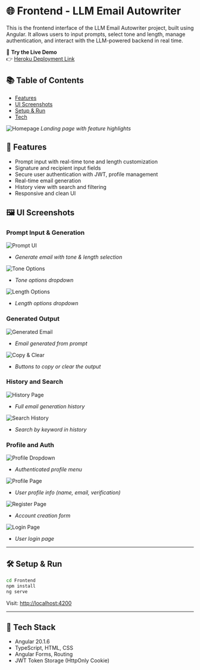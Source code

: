 # 🌐 Frontend - LLM Email Autowriter

This is the frontend interface of the LLM Email Autowriter project, built using Angular. It allows users to input prompts, select tone and length, manage authentication, and interact with the LLM-powered backend in real time.

🧪 **Try the Live Demo**  
👉 [Heroku Deployment Link](https://llm-email-autowriter-demo-e615d6f6162e.herokuapp.com/generate)  

## 📚 Table of Contents
- [Features](#-features)
- [UI Screenshots](#-ui-screenshots)
- [Setup & Run](#-setup--run)
- [Tech](#-tech)

![Homepage](../assets/homepage.jpg)
*Landing page with feature highlights*

## 🧠 Features

- Prompt input with real-time tone and length customization
- Signature and recipient input fields
- Secure user authentication with JWT, profile management
- Real-time email generation
- History view with search and filtering
- Responsive and clean UI

## 🖼️ UI Screenshots

### Prompt Input & Generation

![Prompt UI](../assets/PromptWithMoreSpecification.jpg)
- *Generate email with tone & length selection*

![Tone Options](../assets/ShowingTone.jpg)
- *Tone options dropdown*

![Length Options](../assets/ShowingLength.jpg)
- *Length options dropdown*

### Generated Output

![Generated Email](../assets/generatedEmail.jpg)
- *Email generated from prompt*

![Copy & Clear](../assets/CopyandClearbuttons.jpg)
- *Buttons to copy or clear the output*

### History and Search

![History Page](../assets/HistoryPage.jpg)
- *Full email generation history*

![Search History](../assets/searchingusingsearchbarinHistory.jpg)
- *Search by keyword in history*

### Profile and Auth

![Profile Dropdown](../assets/ProfileTap.jpg)
- *Authenticated profile menu*

![Profile Page](../assets/ProfilePage.jpg)
- *User profile info (name, email, verification)*

![Register Page](../assets/registerpage.jpg)
- *Account creation form*

![Login Page](../assets/loginpage.jpg)
- *User login page*

---

## 🛠️ Setup & Run

```bash
cd Frontend
npm install
ng serve
```

Visit: [http://localhost:4200](http://localhost:4200)

---

## 🧰 Tech Stack

- Angular 20.1.6
- TypeScript, HTML, CSS
- Angular Forms, Routing
- JWT Token Storage (HttpOnly Cookie)
